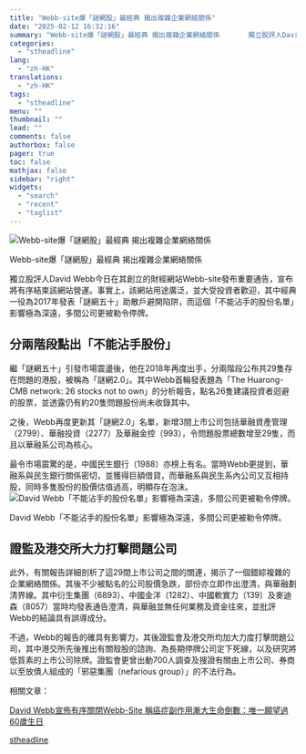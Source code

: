 ```yaml
---
title: "Webb-site爆「謎網股」最經典 揭出複雜企業網絡關係"
date: "2025-02-12 16:32:16"
summary: "Webb-site爆「謎網股」最經典 揭出複雜企業網絡關係       獨立股評人David..."
categories:
  - "stheadline"
lang:
  - "zh-HK"
translations:
  - "zh-HK"
tags:
  - "stheadline"
menu: ""
thumbnail: ""
lead: ""
comments: false
authorbox: false
pager: true
toc: false
mathjax: false
sidebar: "right"
widgets:
  - "search"
  - "recent"
  - "taglist"
---
```


![Webb-site爆「謎網股」最經典 揭出複雜企業網絡關係](https://image.stheadline.com/f/680p0/0x0/100/none/9188e3a02fa8e1403c7314cd2877a641/stheadline/inewsmedia/20250212/_2025021216261566683.jpg)

Webb-site爆「謎網股」最經典 揭出複雜企業網絡關係




獨立股評人David Webb今日在其創立的財經網站Webb-site發布重要通告，宣布將有序結束該網站營運。事實上，該網站用途廣泛，並大受投資者歡迎，其中經典一役為2017年發表「謎網五十」助散戶避開陷阱，而這個「不能沾手的股份名單」影響極為深遠，多間公司更被勒令停牌。

分兩階段點出「不能沾手股份」
--------------

繼「謎網五十」引發市場震盪後，他在2018年再度出手，分兩階段公布共29隻存在問題的港股，被稱為「謎網2.0」。其中Webb首輪發表題為「The Huarong-CMB network: 26 stocks not to own」的分析報告，點名26隻建議投資者迴避的股票，並透露仍有約20隻問題股份尚未收錄其中。

之後，Webb再度更新其「謎網2.0」名單，新增3間上市公司包括華融資產管理（2799）、華融投資（2277）及華融金控（993），令問題股票總數增至29隻，而且以華融系公司為核心。

最令市場震驚的是，中國民生銀行（1988）亦榜上有名。當時Webb更提到，華融系與民生銀行關係密切，並獲得巨額借貸，而華融系與民生系內公司又互相持股，同時多隻股份的股價估值過高，明顯存在泡沫。
 ![David Webb「不能沾手的股份名單」影響極為深遠，多間公司更被勒令停牌。](https://image.hkhl.hk/f/1024p0/0x0/100/none/ef17071f7a429abd5b604103226dc8da/2025-02/V4cEp4FYWcjLpfdSs0q2aMFmUXzX5wj1dlm583ZZufM.jpg)


David Webb「不能沾手的股份名單」影響極為深遠，多間公司更被勒令停牌。




證監及港交所大力打擊問題公司
--------------

此外，有關報告詳細剖析了這29間上市公司之間的關連，揭示了一個錯綜複雜的企業網絡關係。其後不少被點名的公司股價急跌，部份亦立即作出澄清，與華融劃清界線。其中衍生集團（6893）、中國金洋（1282）、中國軟實力（139）及麥迪森（8057）當時均發表通告澄清，與華融並無任何業務及資金往來，並批評Webb的結論具有誤導成分。

不過，Webb的報告的確具有影響力，其後證監會及港交所均加大力度打擊問題公司，其中港交所先後推出有關殼股的諮詢、為長期停牌公司定下死線，以及研究將低質素的上市公司除牌。證監會更曾出動700人調查及搜證有關由上市公司、券商以至放債人組成的「邪惡集團（nefarious group）」的不法行為。

相關文章：

[David Webb宣佈有序關閉Webb-Site 稱癌症副作用漸大生命倒數：唯一願望過60歲生日](https://www.stheadline.com/realtime-finance/3428091/)

[stheadline](https://std.stheadline.com/realtime/article/2052352/即時-財經-Webb-site爆-謎網股-最經典-揭出複雜企業網絡關係)
